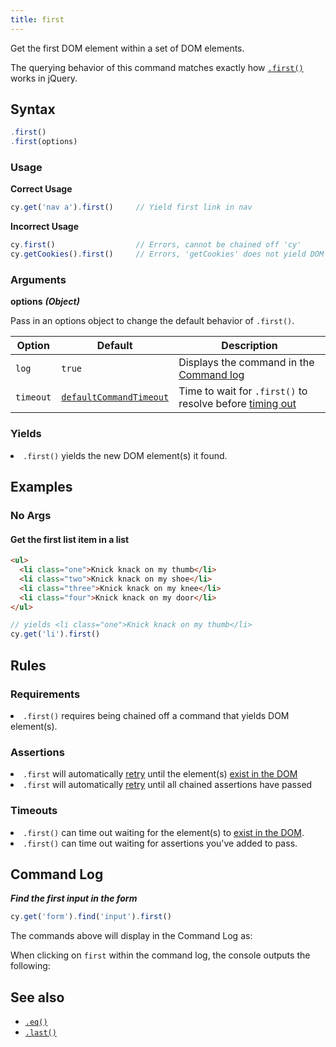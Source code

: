 ```yaml
---
title: first
---
```


Get the first DOM element within a set of DOM elements.

<Alert type="info">


The querying behavior of this command matches exactly how [`.first()`](http://api.jquery.com/first) works in jQuery.

</Alert>

## Syntax

```javascript
.first()
.first(options)
```

### Usage

**<Icon name="check-circle" color="green"></Icon> Correct Usage**

```javascript
cy.get('nav a').first()     // Yield first link in nav
```

**<Icon name="exclamation-triangle" color="red"></Icon> Incorrect Usage**

```javascript
cy.first()                  // Errors, cannot be chained off 'cy'
cy.getCookies().first()     // Errors, 'getCookies' does not yield DOM element
```

### Arguments

**<Icon name="angle-right"></Icon> options**  ***(Object)***

Pass in an options object to change the default behavior of `.first()`.

Option | Default | Description
--- | --- | ---
`log` | `true` | Displays the command in the [Command log](/guides/core-concepts/test-runner#Command-Log)
`timeout` | [`defaultCommandTimeout`](/guides/references/configuration#Timeouts) | Time to wait for `.first()` to resolve before [timing out](#Timeouts)

### Yields [<Icon name="question-circle"/>](introduction-to-cypress#Subject-Management)

<List><li>`.first()` yields the new DOM element(s) it found.</li></List>

## Examples

### No Args

#### Get the first list item in a list

```html
<ul>
  <li class="one">Knick knack on my thumb</li>
  <li class="two">Knick knack on my shoe</li>
  <li class="three">Knick knack on my knee</li>
  <li class="four">Knick knack on my door</li>
</ul>
```

```javascript
// yields <li class="one">Knick knack on my thumb</li>
cy.get('li').first()
```

## Rules

### Requirements [<Icon name="question-circle"/>](introduction-to-cypress#Chains-of-Commands)

<List><li>`.first()` requires being chained off a command that yields DOM element(s).</li></List>

### Assertions [<Icon name="question-circle"/>](introduction-to-cypress#Assertions)

<List><li>`.first` will automatically [retry](/guides/core-concepts/retry-ability) until the element(s) [exist in the DOM](/guides/core-concepts/introduction-to-cypress#Default-Assertions)</li><li>`.first` will automatically [retry](/guides/core-concepts/retry-ability) until all chained assertions have passed</li></List>

### Timeouts [<Icon name="question-circle"/>](introduction-to-cypress#Timeouts)

<List><li>`.first()` can time out waiting for the element(s) to [exist in the DOM](/guides/core-concepts/introduction-to-cypress#Default-Assertions).</li><li>`.first()` can time out waiting for assertions you've added to pass.</li></List>

## Command Log

***Find the first input in the form***

```javascript
cy.get('form').find('input').first()
```

The commands above will display in the Command Log as:

<DocsImage src="/img/api/first/get-the-first-in-list-of-elements.png" alt="Command Log first" ></DocsImage>

When clicking on `first` within the command log, the console outputs the following:

<DocsImage src="/img/api/first/console-log-the-first-element.png" alt="console.log first" ></DocsImage>

## See also

- [`.eq()`](/api/commands/eq)
- [`.last()`](/api/commands/last)

